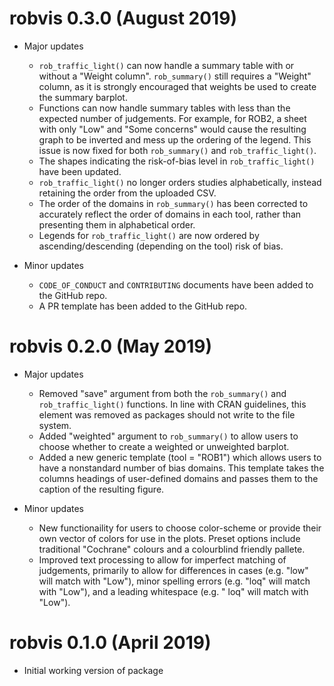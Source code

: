 # robvis 0.3.0 (August 2019)

* Major updates
  * `rob_traffic_light()` can now handle a summary table with or without a "Weight column". `rob_summary()` still requires a "Weight" column, as it is strongly encouraged that weights be used to create the summary barplot. 
  * Functions can now handle summary tables with less than the expected number of judgements. For example, for ROB2, a sheet with only "Low" and "Some concerns" would cause the resulting graph to be inverted and mess up the ordering of the legend. This issue is now fixed for both `rob_summary()` and `rob_traffic_light()`.
  * The shapes indicating the risk-of-bias level in `rob_traffic_light()` have been updated.
  * `rob_traffic_light()` no longer orders studies alphabetically, instead retaining the order from the uploaded CSV.
  * The order of the domains in `rob_summary()` has been corrected to accurately reflect the order of domains in each tool, rather than presenting them in alphabetical order.
  * Legends for `rob_traffic_light()` are now ordered by ascending/descending (depending on the tool) risk of bias. 
   
* Minor updates
  * `CODE_OF_CONDUCT` and `CONTRIBUTING` documents have been added to the GitHub repo.
  * A PR template has been added to the GitHub repo.



# robvis 0.2.0 (May 2019)

* Major updates
  * Removed "save" argument from both the `rob_summary()` and `rob_traffic_light()` functions. In line with CRAN guidelines, this element was removed as packages should not write to the file system. 
  * Added "weighted" argument to `rob_summary()` to allow users to choose whether to create a weighted or unweighted barplot. 
  * Added a new generic template (tool = "ROB1") which allows users to have a nonstandard number of bias domains. This template takes the columns headings of user-defined domains and passes them to the caption of the resulting figure.
  
* Minor updates
  * New functionaility for users to choose color-scheme or provide their own vector of colors for use in the plots. Preset options include traditional "Cochrane" colours and a colourblind friendly pallete. 
  * Improved text processing to allow for imperfect matching of judgements, primarily to allow for differences in cases (e.g. "low" will match with "Low"), minor spelling errors (e.g. "loq" will match with "Low"), and a leading whitespace (e.g. " loq" will match with "Low").
  

# robvis 0.1.0 (April 2019)

* Initial working version of package
